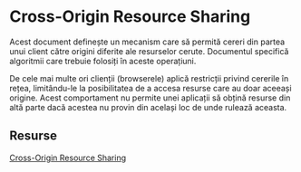 # Cross-Origin Resource Sharing

Acest document definește un mecanism care să permită cereri din partea unui client către origini diferite ale resurselor cerute.
Documentul specifică algoritmii care trebuie folosiți în aceste operațiuni.

De cele mai multe ori clienții (browserele) aplică restricții privind cererile în rețea, limitându-le la posibilitatea de a accesa resurse care au doar aceeași origine. Acest comportament nu permite unei aplicații să obțină resurse din altă parte dacă acestea nu provin din același loc de unde rulează aceasta.


## Resurse

[Cross-Origin Resource Sharing](https://www.w3.org/TR/cors/)
